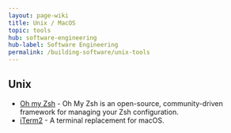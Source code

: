 ```yaml
---
layout: page-wiki 
title: Unix / MacOS
topic: tools
hub: software-engineering
hub-label: Software Engineering
permalink: /building-software/unix-tools
---
```


## <i class="fas fa-terminal"></i> Unix
- [Oh my Zsh](https://ohmyz.sh) - Oh My Zsh is an open-source, community-driven framework for managing your Zsh 
  configuration.
- [iTerm2](https://iterm2.com) - A terminal replacement for macOS.

